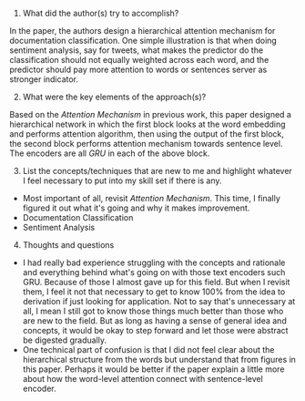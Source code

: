 1. What did the author(s) try to accomplish?

In the paper, the authors design a hierarchical attention mechanism for documentation classification. One simple illustration is that when doing sentiment analysis, say for tweets, what makes the predictor do the classification should not equally weighted across each word, and the predictor should pay more attention to words or sentences server as stronger indicator. 

2. What were the key elements of the approach(s)?

Based on the *Attention Mechanism* in previous work, this paper designed a hierarchical network in which the first block looks at the word embedding and performs attention algorithm, then using the output of the first block, the second block performs attention mechanism towards sentence level. The encoders are all *GRU* in each of the above block. 


3.  List the concepts/techniques that are new to me and highlight whatever I feel necessary to put into my skill set if there is any.

 - Most important of all, revisit *Attention Mechanism*. This time, I finally figured it out what it's going and why it makes improvement. 
 - Documentation Classification
 - Sentiment Analysis


4.  Thoughts and questions

 - I had really bad experience struggling with the concepts and rationale and everything behind what's going on with those text encoders such GRU. Because of those I almost gave up for this field. But when I revisit them, I feel it not that necessary to get to know 100% from the idea to derivation if just looking for application. Not to say that's unnecessary at all, I mean I still got to know those things much better than those who are new to the field. But as long as having a sense of general idea and concepts, it would be okay to step forward and let those were abstract be digested gradually. 
 - One technical part of confusion is that I did not feel clear about the hierarchical structure from the words but understand that from figures in this paper. Perhaps it would be better if the paper explain a little more about how the word-level attention connect with sentence-level encoder. 
